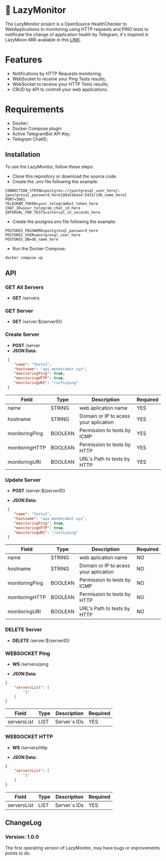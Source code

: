 # 🚨 LazyMonitor

The LazyMonitor project is a OpenSource HealthChecker to WebApplications to monitoring using HTTP requests and PING tests to notificate the change of application health by Telegram, it's inspired in LazyMoon-MRI available in this [LINK](https://github.com/Mewbi/LazyMoon/tree/master/LM-MRI).


# Features
- Notifications by HTTP Requests monitoring;
- WebSocket to receive your Ping Tests results;
- WebSocket to receive your HTTP Tests results;
- CRUD by API to controll your web applications.

# Requirements

- Docker;
- Docker Compose plugin
- Active TelegramBot API Key;
- Telegram ChatID;

## Installation

To use the LazyMonitor, follow these steps:

- Clone this repository or download the source code.
- Create the *.env* file following the example:

```
CONNECTION_STRING=postgres://{postgresql_user_here}:{postgresql_password_here}@database:5432/{db_name_here}
PORT=3001
TELEGRAM_TOKEN=your_telegrambot_token_here
CHAT_ID=your_telegram_chat_id_here
INTERVAL_FOR_TESTS=interval_in_seconds_here
```
- Create the *postgres.env* file following the example:
```
POSTGRES_PASSWORD=postgresql_password_here
POSTGRES_USER=postgresql_user_here
POSTGRES_DB=db_name_here
```
- Run the Docker Compose:
```bash
docker compose up
```

## API 

### GET All Servers

- **GET** /servers


### GET Server

- **GET** /server:${serverID}



### Create Server

- **POST** /server
- **JSON Data:**
``` json
 {
 	"name": "Teste2",
 	"hostname": "api.menherabot.xyz",
 	"monitoringPing": true,
 	"monitoringHTTP": true,
 	"monitoringURI": "/info/ping"
 }
```


| Field          | Type | Description                   |Required                     |
|----------------|---------|-------------------------------|-----------------------------|
|name|STRING|web aplication name            |YES            |
|hostname |STRING |Domain or IP to acess your aplication    | YES          |
|monitoringPing|BOOLEAN|Permission to tests by ICMP    | YES          |
|monitoringHTTP|BOOLEAN|Permission to tests by HTTP    | YES          |
|monitoringURI|BOOLEAN|URL's Path to tests by HTTP    | YES          |

### Update Server

- **POST** /server:${serverID}


- **JSON Data:**
``` json
 {
 	"name": "Teste2",
 	"hostname": "api.menherabot.xyz",
 	"monitoringPing": true,
 	"monitoringHTTP": true,
 	"monitoringURI": "/info/ping"
 }
```

| Field          | Type | Description                   |Required                     |
|----------------|---------|-------------------------------|-----------------------------|
|name|STRING|web aplication name            |NO           |
|hostname |STRING |Domain or IP to acess your aplication    | NO           |
|monitoringPing|BOOLEAN|Permission to tests by ICMP    | NO          |
|monitoringHTTP|BOOLEAN|Permission to tests by HTTP    | NO         |
|monitoringURI|BOOLEAN|URL's Path to tests by HTTP    | NO          |

### DELETE Server

- **DELETE** /server:${serverID}

### WEBSOCKET Ping

- **WS** /servers/ping

- **JSON Data:**
``` json
{
	"serversList": [
		"1"
	]
}
```
| Field          | Type | Description                   |Required                     |
|----------------|---------|-------------------------------|-----------------------------|
|serversList|LIST|Server`s IDs |YES         |

### WEBSOCKET HTTP

- **WS** /servers/http

- **JSON Data:**
``` json
{
	"serversList": [
		"1"
	]
}
```
| Field          | Type | Description                   |Required                     |
|----------------|---------|-------------------------------|-----------------------------|
|serversList|LIST|Server`s IDs |YES         |

## ChangeLog

### Version: 1.0.0

The first operating version of LazyMonitor, may have bugs or improvements points to do.
